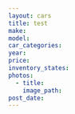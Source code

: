 ```yaml
---
layout: cars
title: test
make:
model:
car_categories:
year:
price:
inventory_states:
photos:
  - title:
    image_path:
post_date:
---
```

